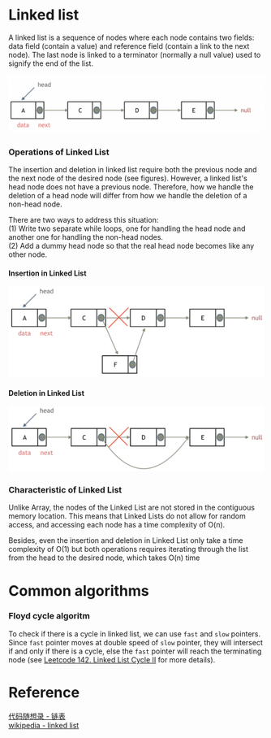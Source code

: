 # Linked list
A linked list is a sequence of nodes where each node contains two fields: data field (contain a value) and reference field (contain a link to the next node). The last node is linked to a terminator (normally a null value) used to signify the end of the list.

![](./images/20230204123331.png)  

### Operations of Linked List
The insertion and deletion in linked list require both the previous node and the next node of the desired node (see figures). However, a linked list's head node does not have a previous node. Therefore, how we handle the deletion of a head node will differ from how we handle the deletion of a non-head node. 

There are two ways to address this situation:\
(1) Write two separate while loops, one for handling the head node and another one for handling the non-head nodes. \
(2) Add a dummy head node so that the real head node becomes like any other node.

#### Insertion in Linked List
![](./images/20230204124738.png)  
#### Deletion in Linked List
![](./images/20230204124443.png)  

### Characteristic of Linked List
Unlike Array, the nodes of the Linked List are not stored in the contiguous memory location. This means that Linked Lists do not allow for random access, and accessing each node has a time complexity of O(n). 

Besides, even the insertion and deletion in Linked List only take a time complexity of O(1) but both operations requires iterating through the list from the head to the desired node, which takes O(n) time

# Common algorithms
### Floyd cycle algoritm
To check if there is a cycle in linked list, we can use `fast` and `slow` pointers. Since `fast` pointer moves at double speed of `slow` pointer, they will intersect if and only if there is a cycle, else the `fast` pointer will reach the terminating node (see [Leetcode 142. Linked List Cycle II](./Day4_linked_list.md) for more details).


# Reference
[代码随想录 - 链表](https://programmercarl.com/链表理论基础.html#单链表)\
[wikipedia - linked list](https://en.wikipedia.org/wiki/Linked_list)